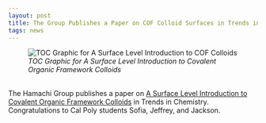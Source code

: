 ```yaml
---
layout: post
title: The Group Publishes a Paper on COF Colloid Surfaces in Trends in Chemistry
tags: news
---
```

<figure>
  <img src="https://lesliehamachi.github.io/images/2025_TrendsChem.png" alt="TOC Graphic for A Surface Level Introduction to COF Colloids" title="TOC Graphic for A Surface Level Introduction to COF Colloids">
  <figcaption><em>TOC Graphic for A Surface Level Introduction to Covalent Organic Framework Colloids</em></figcaption>
</figure>  
<br>
The Hamachi Group publishes a paper on <a href="https://www.sciencedirect.com/science/article/pii/S2589597425001364">A Surface Level Introduction to Covalent Organic Framework Colloids</a> in Trends in Chemistry. Congratulations to Cal Poly students Sofia, Jeffrey, and Jackson.
